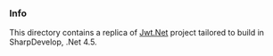 ﻿### Info

This directory contains a replica of [Jwt.Net](https://github.com/jwt-dotnet/jwt) project tailored to build in SharpDevelop, .Net 4.5.


